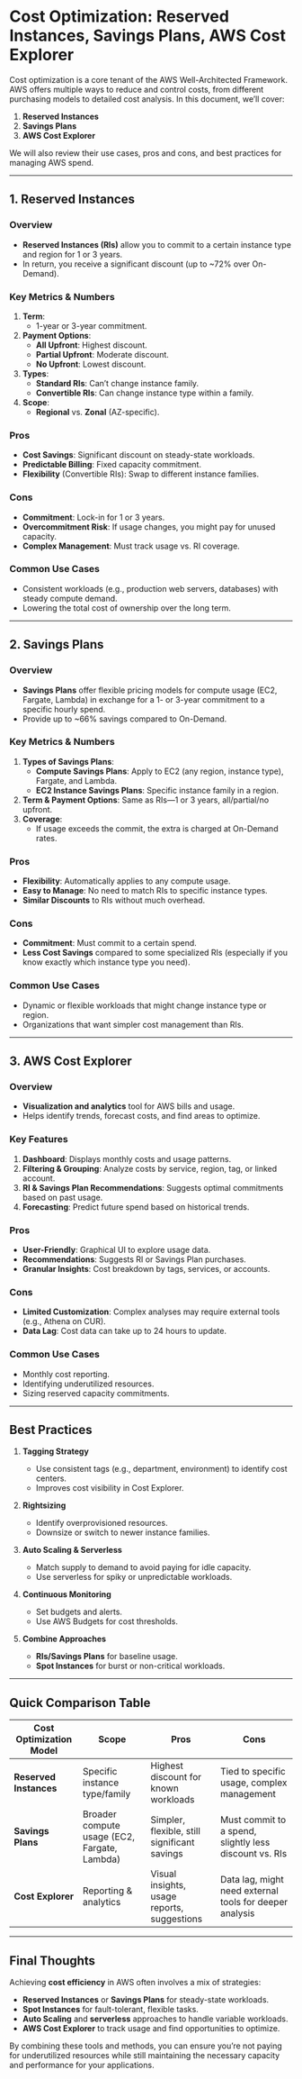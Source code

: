 # Cost Optimization: Reserved Instances, Savings Plans, AWS Cost Explorer

Cost optimization is a core tenant of the AWS Well-Architected Framework. AWS offers multiple ways to reduce and control costs, from different purchasing models to detailed cost analysis. In this document, we’ll cover:

1. **Reserved Instances**
2. **Savings Plans**
3. **AWS Cost Explorer**

We will also review their use cases, pros and cons, and best practices for managing AWS spend.

---
## 1. Reserved Instances

### Overview
- **Reserved Instances (RIs)** allow you to commit to a certain instance type and region for 1 or 3 years.
- In return, you receive a significant discount (up to ~72% over On-Demand).

### Key Metrics & Numbers
1. **Term**:
   - 1-year or 3-year commitment.
2. **Payment Options**:
   - **All Upfront**: Highest discount.
   - **Partial Upfront**: Moderate discount.
   - **No Upfront**: Lowest discount.
3. **Types**:
   - **Standard RIs**: Can’t change instance family.
   - **Convertible RIs**: Can change instance type within a family.
4. **Scope**:
   - **Regional** vs. **Zonal** (AZ-specific).

### Pros
- **Cost Savings**: Significant discount on steady-state workloads.
- **Predictable Billing**: Fixed capacity commitment.
- **Flexibility** (Convertible RIs): Swap to different instance families.

### Cons
- **Commitment**: Lock-in for 1 or 3 years.
- **Overcommitment Risk**: If usage changes, you might pay for unused capacity.
- **Complex Management**: Must track usage vs. RI coverage.

### Common Use Cases
- Consistent workloads (e.g., production web servers, databases) with steady compute demand.
- Lowering the total cost of ownership over the long term.

---
## 2. Savings Plans

### Overview
- **Savings Plans** offer flexible pricing models for compute usage (EC2, Fargate, Lambda) in exchange for a 1- or 3-year commitment to a specific hourly spend.
- Provide up to ~66% savings compared to On-Demand.

### Key Metrics & Numbers
1. **Types of Savings Plans**:
   - **Compute Savings Plans**: Apply to EC2 (any region, instance type), Fargate, and Lambda.
   - **EC2 Instance Savings Plans**: Specific instance family in a region.
2. **Term & Payment Options**: Same as RIs—1 or 3 years, all/partial/no upfront.
3. **Coverage**:
   - If usage exceeds the commit, the extra is charged at On-Demand rates.

### Pros
- **Flexibility**: Automatically applies to any compute usage.
- **Easy to Manage**: No need to match RIs to specific instance types.
- **Similar Discounts** to RIs without much overhead.

### Cons
- **Commitment**: Must commit to a certain spend.
- **Less Cost Savings** compared to some specialized RIs (especially if you know exactly which instance type you need).

### Common Use Cases
- Dynamic or flexible workloads that might change instance type or region.
- Organizations that want simpler cost management than RIs.

---
## 3. AWS Cost Explorer

### Overview
- **Visualization and analytics** tool for AWS bills and usage.
- Helps identify trends, forecast costs, and find areas to optimize.

### Key Features
1. **Dashboard**: Displays monthly costs and usage patterns.
2. **Filtering & Grouping**: Analyze costs by service, region, tag, or linked account.
3. **RI & Savings Plan Recommendations**: Suggests optimal commitments based on past usage.
4. **Forecasting**: Predict future spend based on historical trends.

### Pros
- **User-Friendly**: Graphical UI to explore usage data.
- **Recommendations**: Suggests RI or Savings Plan purchases.
- **Granular Insights**: Cost breakdown by tags, services, or accounts.

### Cons
- **Limited Customization**: Complex analyses may require external tools (e.g., Athena on CUR).
- **Data Lag**: Cost data can take up to 24 hours to update.

### Common Use Cases
- Monthly cost reporting.
- Identifying underutilized resources.
- Sizing reserved capacity commitments.

---
## Best Practices
1. **Tagging Strategy**
   - Use consistent tags (e.g., department, environment) to identify cost centers.
   - Improves cost visibility in Cost Explorer.

2. **Rightsizing**
   - Identify overprovisioned resources.
   - Downsize or switch to newer instance families.

3. **Auto Scaling & Serverless**
   - Match supply to demand to avoid paying for idle capacity.
   - Use serverless for spiky or unpredictable workloads.

4. **Continuous Monitoring**
   - Set budgets and alerts.
   - Use AWS Budgets for cost thresholds.

5. **Combine Approaches**
   - **RIs/Savings Plans** for baseline usage.
   - **Spot Instances** for burst or non-critical workloads.

---
## Quick Comparison Table
| Cost Optimization Model | Scope                                   | Pros                                         | Cons                                        |
|-------------------------|-----------------------------------------|----------------------------------------------|---------------------------------------------|
| **Reserved Instances**  | Specific instance type/family           | Highest discount for known workloads         | Tied to specific usage, complex management  |
| **Savings Plans**       | Broader compute usage (EC2, Fargate, Lambda) | Simpler, flexible, still significant savings | Must commit to a spend, slightly less discount vs. RIs |
| **Cost Explorer**       | Reporting & analytics                   | Visual insights, usage reports, suggestions  | Data lag, might need external tools for deeper analysis |

---
## Final Thoughts
Achieving **cost efficiency** in AWS often involves a mix of strategies:
- **Reserved Instances** or **Savings Plans** for steady-state workloads.
- **Spot Instances** for fault-tolerant, flexible tasks.
- **Auto Scaling** and **serverless** approaches to handle variable workloads.
- **AWS Cost Explorer** to track usage and find opportunities to optimize.

By combining these tools and methods, you can ensure you’re not paying for underutilized resources while still maintaining the necessary capacity and performance for your applications.

